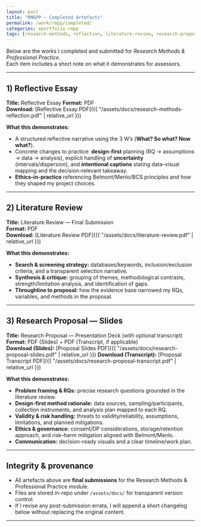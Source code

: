 ```yaml
---
layout: post
title: "RM&PP — Completed Artefacts"
permalink: /work/rmpp/completed/
categories: eportfolio rmpp
tags: [research-methods, reflection, literature-review, research-proposal]
---
```


Below are the works I completed and submitted for *Research Methods & Professional Practice*.  
Each item includes a short note on what it demonstrates for assessors.

---

## 1) Reflective Essay 

**Title:** Reflective Essay
**Format:** PDF  
**Download:** [Reflective Essay PDF]({{ "/assets/docs/research-methods-reflection.pdf" | relative_url }})

**What this demonstrates:**
- A structured reflective narrative using the 3 W’s (**What? So what? Now what?**).
- Concrete changes to practice: **design-first** planning (RQ → assumptions → data → analysis), explicit handling of **uncertainty** (intervals/dispersion), and **intentional captions** stating data–visual mapping and the decision-relevant takeaway.
- **Ethics-in-practice** referencing Belmont/Menlo/BCS principles and how they shaped my project choices.

---

## 2) Literature Review 

**Title:** Literature Review — Final Submission  
**Format:** PDF  
**Download:** [Literature Review PDF]({{ "/assets/docs/literature-review.pdf" | relative_url }})

**What this demonstrates:**
- **Search & screening strategy:** databases/keywords, inclusion/exclusion criteria, and a transparent selection narrative.
- **Synthesis & critique:** grouping of themes, methodological contrasts, strength/limitation analysis, and identification of gaps.
- **Throughline to proposal:** how the evidence base narrowed my RQs, variables, and methods in the proposal.

---

## 3) Research Proposal — Slides

**Title:** Research Proposal — Presentation Deck (with optional transcript)  
**Format:** PDF (Slides) + PDF (Transcript, if applicable)  
**Download (Slides):** [Proposal Slides PDF]({{ "/assets/docs/research-proposal-slides.pdf" | relative_url }})
**Download (Transcript):** [Proposal Transcript PDF]({{ "/assets/docs/research-proposal-transcript.pdf" | relative_url }})

**What this demonstrates:**
- **Problem framing & RQs:** precise research questions grounded in the literature review.
- **Design-first method rationale:** data sources, sampling/participants, collection instruments, and analysis plan mapped to each RQ.
- **Validity & risk handling:** threats to validity/reliability, assumptions, limitations, and planned mitigations.
- **Ethics & governance:** consent/DP considerations, storage/retention approach, and risk–harm mitigation aligned with Belmont/Menlo.
- **Communication:** decision-ready visuals and a clear timeline/work plan.

---

## Integrity & provenance

- All artefacts above are **final submissions** for the Research Methods & Professional Practice module.  
- Files are stored in-repo under `/assets/docs/` for transparent version control.  
- If I revise any post-submission errata, I will append a short changelog below without replacing the original content.

---

